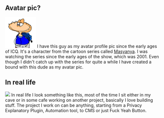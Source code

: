 ## Avatar pic?

<img src="images/authors/manvel.png" width="100px"> I have this guy as my avatar
profile pic since the early ages of ICQ. It's a character from the cartoon
series called [Masyanya](http://www.mult.ru/main/english-version/). I was
watching the series since the early ages of the show, which was 2001. Even
though I didn't catch up with the series for quite a while I have created a
bound with this dude as my avatar pic.

## In real life

<img src="images/authors/menno.png" width="100px"> In real life I look something like
this, most of the time I sit either in my cave or in some cafe working on
another project, basically I love building stuff. The project I work on can be
anything, starting from a Privacy Explanatory Plugin, Automation tool, to CMS or
just Fuck Yeah Button.
